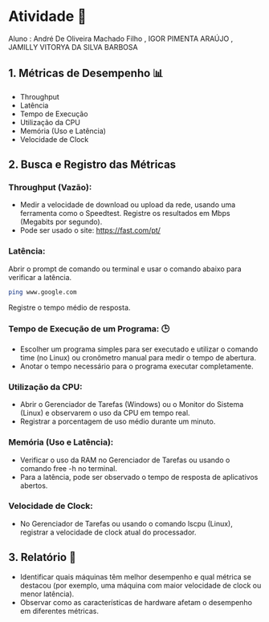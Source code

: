 # Atividade 👥 

Aluno : André De Oliveira Machado Filho , IGOR PIMENTA ARAÚJO  , JAMILLY VITORYA DA SILVA BARBOSA 

## 1. Métricas de Desempenho 📊 

 - Throughput
 - Latência
 - Tempo de Execução
 - Utilização da CPU
 - Memória (Uso e Latência)
 - Velocidade de Clock

## 2. Busca e Registro das Métricas

### Throughput (Vazão):

- Medir a velocidade de download ou upload da rede, usando uma ferramenta como o Speedtest. Registre os resultados em Mbps (Megabits por segundo).
- Pode ser usado o site: https://fast.com/pt/

### Latência:

Abrir o prompt de comando ou terminal e usar o comando abaixo para verificar a latência.
``` bash
ping www.google.com
```` 
Registre o tempo médio de resposta.

### Tempo de Execução de um Programa: 🕒

 - Escolher um programa simples para ser executado e utilizar o comando time (no Linux) ou cronômetro manual para medir o tempo de abertura.
 - Anotar o tempo necessário para o programa executar completamente.

### Utilização da CPU:

 - Abrir o Gerenciador de Tarefas (Windows) ou o Monitor do Sistema (Linux) e observarem o uso da CPU em tempo real.
 - Registrar a porcentagem de uso médio durante um minuto.

### Memória (Uso e Latência):

- Verificar o uso da RAM no Gerenciador de Tarefas ou usando o comando free -h no terminal.
- Para a latência, pode ser observado o tempo de resposta de aplicativos abertos.

### Velocidade de Clock:
 - No Gerenciador de Tarefas ou usando o comando lscpu (Linux), registrar a velocidade de clock atual do processador.

## 3. Relatório 📝 

 - Identificar quais máquinas têm melhor desempenho e qual métrica se destacou (por exemplo, uma máquina com maior velocidade de clock ou menor latência).
 - Observar como as características de hardware afetam o desempenho em diferentes métricas.
